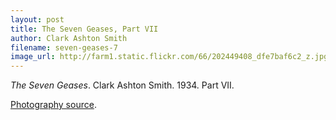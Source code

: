 ```yaml
---
layout: post
title: The Seven Geases, Part VII
author: Clark Ashton Smith
filename: seven-geases-7
image_url: http://farm1.static.flickr.com/66/202449408_dfe7baf6c2_z.jpg
---
```


_The Seven Geases_.  Clark Ashton Smith.  1934.  Part VII.

[Photography source](http://www.flickr.com/photos/okeos/202449408/).